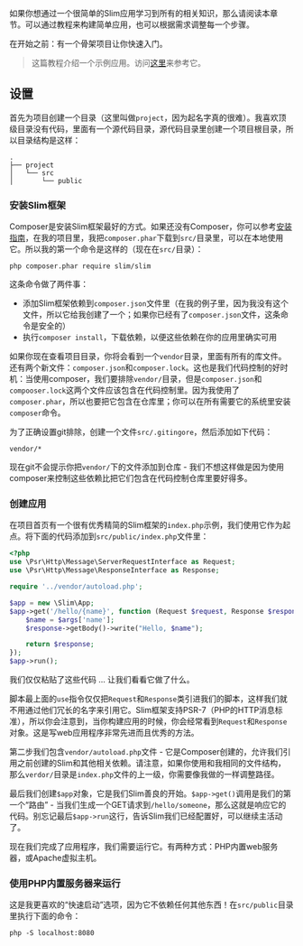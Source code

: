 如果你想通过一个很简单的Slim应用学习到所有的相关知识，那么请阅读本章节。可以通过教程来构建简单应用，也可以根据需求调整每一个步骤。

在开始之前：有一个骨架项目让你快速入门。

> 这篇教程介绍一个示例应用。访问[这里](https://github.com/slimphp/Tutorial-First-Application)来参考它。

## 设置

首先为项目创建一个目录（这里叫做`project`，因为起名字真的很难）。我喜欢顶级目录没有代码，里面有一个源代码目录，源代码目录里创建一个项目根目录，所以目录结构是这样：

```
.
├── project
│   └── src
│       └── public
```

### 安装Slim框架

Composer是安装Slim框架最好的方式。如果还没有Composer，你可以参考[安装指南](https://getcomposer.org/download/)，在我的项目里，我把`composer.phar`下载到`src/`目录里，可以在本地使用它。所以我的第一个命令是这样的（现在在`src/`目录）：

```
php composer.phar require slim/slim
```

这条命令做了两件事：

* 添加Slim框架依赖到`composer.json`文件里（在我的例子里，因为我没有这个文件，所以它给我创建了一个；如果你已经有了`composer.json`文件，这条命令是安全的）
* 执行`composer install`，下载依赖，以便这些依赖在你的应用里确实可用

如果你现在查看项目目录，你将会看到一个`vendor`目录，里面有所有的库文件。还有两个新文件：`composer.json`和`composer.lock`。这也是我们代码控制的好时机：当使用composer，我们要排除`vendor/`目录，但是`composer.json`和`compooser.lock`这两个文件应该包含在代码控制里。因为我使用了`composer.phar`，所以也要把它包含在仓库里；你可以在所有需要它的系统里安装`composer`命令。

为了正确设置git排除，创建一个文件`src/.gitingore`，然后添加如下代码：

```
vendor/*
```

现在git不会提示你把`vendor/`下的文件添加到仓库 - 我们不想这样做是因为使用composer来控制这些依赖比把它们包含在代码控制仓库里要好得多。

### 创建应用

在项目首页有一个很有优秀精简的Slim框架的`index.php`示例，我们使用它作为起点。将下面的代码添加到`src/public/index.php`文件里：

```php
<?php
use \Psr\Http\Message\ServerRequestInterface as Request;
use \Psr\Http\Message\ResponseInterface as Response;

require '../vendor/autoload.php';

$app = new \Slim\App;
$app->get('/hello/{name}', function (Request $request, Response $response, array $args) {
    $name = $args['name'];
    $response->getBody()->write("Hello, $name");

    return $response;
});
$app->run();
```

我们仅仅粘贴了这些代码 ... 让我们看看它做了什么。

脚本最上面的`use`指令仅仅把`Request`和`Response`类引进我们的脚本，这样我们就不用通过他们冗长的名字来引用它。Slim框架支持PSR-7（PHP的HTTP消息标准），所以你会注意到，当你构建应用的时候，你会经常看到`Request`和`Response`对象。这是写web应用程序非常先进而且优秀的方法。

第二步我们包含`vendor/autoload.php`文件 - 它是Composer创建的，允许我们引用之前创建的Slim和其他相关依赖。请注意，如果你使用和我相同的文件结构，那么`verdor/`目录是`index.php`文件的上一级，你需要像我做的一样调整路径。

最后我们创建`$app`对象，它是我们Slim善良的开始。`$app->get()`调用是我们的第一个“路由” - 当我们生成一个GET请求到`/hello/someone`，那么这就是响应它的代码。别忘记最后`$app->run`这行，告诉Slim我们已经配置好，可以继续主活动了。

现在我们完成了应用程序，我们需要运行它。有两种方式：PHP内置web服务器，或Apache虚拟主机。

### 使用PHP内置服务器来运行

这是我更喜欢的“快速启动”选项，因为它不依赖任何其他东西！在`src/public`目录里执行下面的命令：

```
php -S localhost:8080
```

